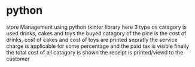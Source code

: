 # python
store Management using python tkinter library
here 3 type os catagory is used drinks, cakes and toys
the buyed catagory of the pice is the cost of drinks, cost of cakes and cost of toys are printed sepratly
the service charge is applicable for some percentage and the paid tax is visible 
finally the total cost of all catagory is shown
the receipt is printed/viewd to the customer

